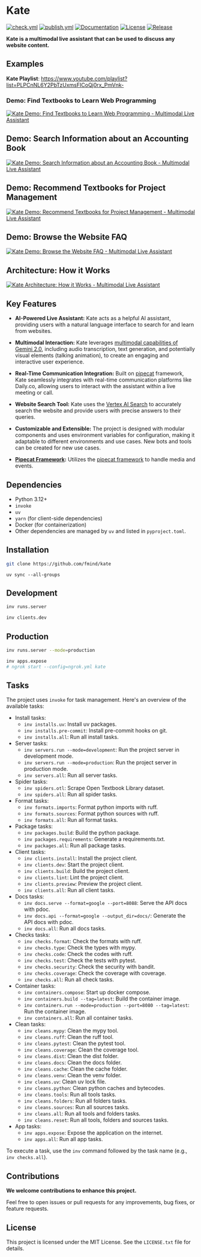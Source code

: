 # Kate

[![check.yml](https://github.com/fmind/kate/actions/workflows/check.yml/badge.svg)](https://github.com/fmind/kate/actions/workflows/check.yml)
[![publish.yml](https://github.com/fmind/kate/actions/workflows/publish.yml/badge.svg)](https://github.com/fmind/kate/actions/workflows/publish.yml)
[![Documentation](https://img.shields.io/badge/documentation-available-brightgreen.svg)](https://fmind.github.io/kate/)
[![License](https://img.shields.io/github/license/fmind/kate)](https://github.com/fmind/kate/blob/main/LICENCE.txt)
[![Release](https://img.shields.io/github/v/release/fmind/kate)](https://github.com/fmind/kate/releases)

**Kate is a multimodal live assistant that can be used to discuss any website content.**

## Examples

**Kate Playlist**: https://www.youtube.com/playlist?list=PLPCnNL6Y2PbTzUxmsFICoQj0rx_PmVnk-

### Demo: Find Textbooks to Learn Web Programming

[![Kate Demo: Find Textbooks to Learn Web Programming - Multimodal Live Assistant](https://img.youtube.com/vi/fDf4KifJsrs/0.jpg)](https://www.youtube.com/watch?v=fDf4KifJsrs)

## Demo: Search Information about an Accounting Book

[![Kate Demo: Search Information about an Accounting Book - Multimodal Live Assistant](https://img.youtube.com/vi/nPvpDRi7L58/0.jpg)](https://www.youtube.com/watch?v=nPvpDRi7L58)

## Demo: Recommend Textbooks for Project Management

[![Kate Demo: Recommend Textbooks for Project Management - Multimodal Live Assistant](https://img.youtube.com/vi/mVU17Is7MsE/0.jpg)](https://www.youtube.com/watch?v=mVU17Is7MsE)

## Demo: Browse the Website FAQ

[![Kate Demo: Browse the Website FAQ - Multimodal Live Assistant](https://img.youtube.com/vi/EqPiIbgjP1w/0.jpg)](https://www.youtube.com/watch?v=EqPiIbgjP1w)

## Architecture: How it Works

[![Kate Architecture: How it Works - Multimodal Live Assistant](https://img.youtube.com/vi/_rwEV1aAvqc/0.jpg)](https://www.youtube.com/watch?v=_rwEV1aAvqc)

## Key Features

*   **AI-Powered Live Assistant:**  Kate acts as a helpful AI assistant, providing users with a natural language interface to search for and learn from websites.

*   **Multimodal Interaction:** Kate leverages [multimodal capabilities of Gemini 2.0](https://ai.google.dev/gemini-api/docs/multimodal-live), including audio transcription, text generation, and potentially visual elements (talking animation), to create an engaging and interactive user experience.

*   **Real-Time Communication Integration:**  Built on [pipecat](https://www.pipecat.ai/) framework, Kate seamlessly integrates with real-time communication platforms like Daily.co, allowing users to interact with the assistant within a live meeting or call.

*   **Website Search Tool:** Kate uses the [Vertex AI Search](https://cloud.google.com/enterprise-search?hl=en) to accurately search the website and provide users with precise answers to their queries.

*   **Customizable and Extensible:** The project is designed with modular components and uses environment variables for configuration, making it adaptable to different environments and use cases. New bots and tools can be created for new use cases.

*   **[Pipecat Framework](https://www.pipecat.ai/):** Utilizes the [pipecat framework](https://www.pipecat.ai/) to handle media and events.


## Dependencies

-   Python 3.12+
-   `invoke`
-   `uv`
-   `yarn` (for client-side dependencies)
-   Docker (for containerization)
-   Other dependencies are managed by `uv` and listed in `pyproject.toml`.

## Installation

```bash
git clone https://github.com/fmind/kate
```

```
uv sync --all-groups
```

## Development

```bash
inv runs.server
```

```bash
inv clients.dev
```

## Production

```bash
inv runs.server --mode=production
```

```bash
inv apps.expose
# ngrok start --config=ngrok.yml kate
```

## Tasks

The project uses `invoke` for task management. Here's an overview of the available tasks:

* Install tasks:
    * `inv installs.uv`: Install uv packages.
    * `inv installs.pre-commit`: Install pre-commit hooks on git.
    * `inv installs.all`: Run all install tasks.
* Server tasks:
    * `inv servers.run --mode=development`: Run the project server in development mode.
    * `inv servers.run --mode=production`: Run the project server in production mode.
    * `inv servers.all`: Run all server tasks.
* Spider tasks:
    * `inv spiders.otl`: Scrape Open Textbook Library dataset.
    * `inv spiders.all`: Run all spider tasks.
* Format tasks:
    * `inv formats.imports`: Format python imports with ruff.
    * `inv formats.sources`: Format python sources with ruff.
    * `inv formats.all`: Run all format tasks.
* Package tasks:
    * `inv packages.build`: Build the python package.
    * `inv packages.requirements`: Generate a requirements.txt.
    * `inv packages.all`: Run all package tasks.
* Client tasks:
    * `inv clients.install`: Install the project client.
    * `inv clients.dev`: Start the project client.
    * `inv clients.build`: Build the project client.
    * `inv clients.lint`: Lint the project client.
    * `inv clients.preview`: Preview the project client.
    * `inv clients.all`: Run all client tasks.
* Docs tasks:
    * `inv docs.serve --format=google --port=8088`: Serve the API docs with pdoc.
    * `inv docs.api --format=google --output_dir=docs/`: Generate the API docs with pdoc.
    * `inv docs.all`: Run all docs tasks.
* Checks tasks:
    * `inv checks.format`: Check the formats with ruff.
    * `inv checks.type`: Check the types with mypy.
    * `inv checks.code`: Check the codes with ruff.
    * `inv checks.test`: Check the tests with pytest.
    * `inv checks.security`: Check the security with bandit.
    * `inv checks.coverage`: Check the coverage with coverage.
    * `inv checks.all`: Run all check tasks.
* Container tasks:
    * `inv containers.compose`: Start up docker compose.
    * `inv containers.build --tag=latest`: Build the container image.
    * `inv containers.run --mode=production --port=8080 --tag=latest`: Run the container image.
    * `inv containers.all`: Run all container tasks.
* Clean tasks:
    * `inv cleans.mypy`: Clean the mypy tool.
    * `inv cleans.ruff`: Clean the ruff tool.
    * `inv cleans.pytest`: Clean the pytest tool.
    * `inv cleans.coverage`: Clean the coverage tool.
    * `inv cleans.dist`: Clean the dist folder.
    * `inv cleans.docs`: Clean the docs folder.
    * `inv cleans.cache`: Clean the cache folder.
    * `inv cleans.venv`: Clean the venv folder.
    * `inv cleans.uv`: Clean uv lock file.
    * `inv cleans.python`: Clean python caches and bytecodes.
    * `inv cleans.tools`: Run all tools tasks.
    * `inv cleans.folders`: Run all folders tasks.
    * `inv cleans.sources`: Run all sources tasks.
    * `inv cleans.all`: Run all tools and folders tasks.
    * `inv cleans.reset`: Run all tools, folders and sources tasks.
* App tasks:
    * `inv apps.expose`: Expose the application on the internet.
    * `inv apps.all`: Run all app tasks.

To execute a task, use the `inv` command followed by the task name (e.g., `inv checks.all`).

## Contributions

**We welcome contributions to enhance this project.**

Feel free to open issues or pull requests for any improvements, bug fixes, or feature requests.

## License

This project is licensed under the MIT License. See the ```LICENSE.txt``` file for details.
